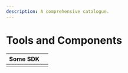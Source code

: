 ```yaml
---
description: A comprehensive catalogue.
---
```


# Tools and Components

| Some SDK |  |
| :---: | :---: |
|  |  |



